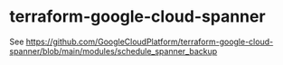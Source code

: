 # terraform-google-cloud-spanner

See https://github.com/GoogleCloudPlatform/terraform-google-cloud-spanner/blob/main/modules/schedule_spanner_backup
